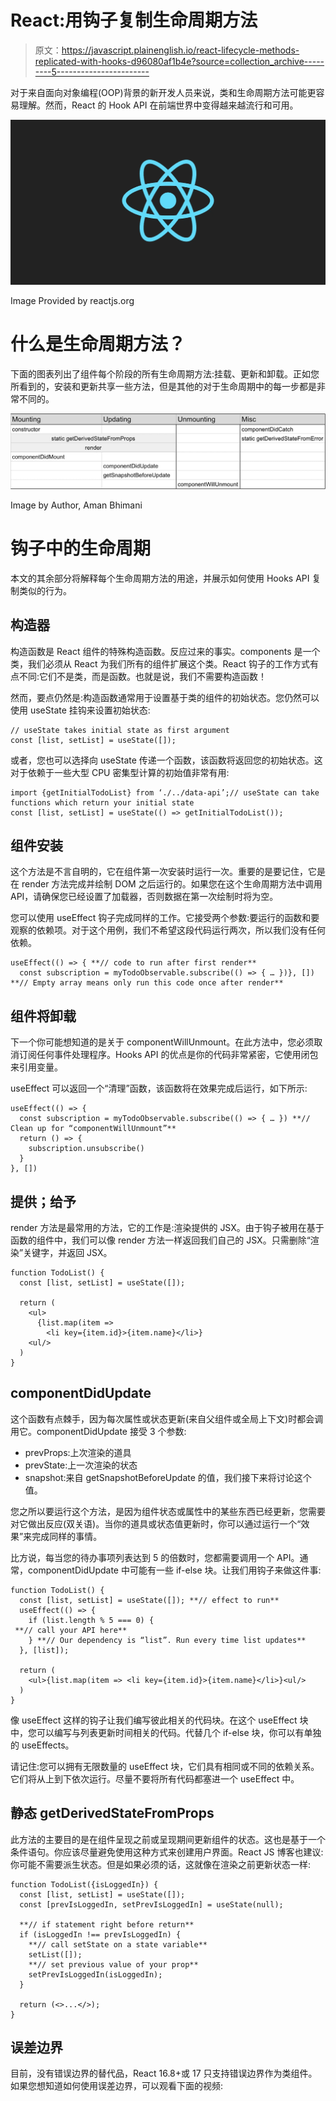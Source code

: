 # React:用钩子复制生命周期方法

> 原文：<https://javascript.plainenglish.io/react-lifecycle-methods-replicated-with-hooks-d96080af1b4e?source=collection_archive---------5----------------------->

对于来自面向对象编程(OOP)背景的新开发人员来说，类和生命周期方法可能更容易理解。然而，React 的 Hook API 在前端世界中变得越来越流行和可用。

![](img/8933e4fa3854e49902a096a7f2866351.png)

Image Provided by reactjs.org

# 什么是生命周期方法？

下面的图表列出了组件每个阶段的所有生命周期方法:挂载、更新和卸载。正如您所看到的，安装和更新共享一些方法，但是其他的对于生命周期中的每一步都是非常不同的。

![](img/1faa899e045c4be2dcebef9cb2d5b377.png)

Image by Author, Aman Bhimani

# 钩子中的生命周期

本文的其余部分将解释每个生命周期方法的用途，并展示如何使用 Hooks API 复制类似的行为。

## 构造器

构造函数是 React 组件的特殊构造函数。反应过来的事实。components 是一个类，我们必须从 React 为我们所有的组件扩展这个类。React 钩子的工作方式有点不同:它们不是类，而是函数。也就是说，我们不需要构造函数！

然而，要点仍然是:构造函数通常用于设置基于类的组件的初始状态。您仍然可以使用 useState 挂钩来设置初始状态:

```
// useState takes initial state as first argument
const [list, setList] = useState([]);
```

或者，您也可以选择向 useState 传递一个函数，该函数将返回您的初始状态。这对于依赖于一些大型 CPU 密集型计算的初始值非常有用:

```
import {getInitialTodoList} from ‘./../data-api’;// useState can take functions which return your initial state
const [list, setList] = useState(() => getInitialTodoList());
```

## 组件安装

这个方法是不言自明的，它在组件第一次安装时运行一次。重要的是要记住，它是在 render 方法完成并绘制 DOM 之后运行的。如果您在这个生命周期方法中调用 API，请确保您已经设置了加载器，否则数据在第一次绘制时将为空。

您可以使用 useEffect 钩子完成同样的工作。它接受两个参数:要运行的函数和要观察的依赖项。对于这个用例，我们不希望这段代码运行两次，所以我们没有任何依赖。

```
useEffect(() => { **// code to run after first render**
  const subscription = myTodoObservable.subscribe(() => { … })}, []) **// Empty array means only run this code once after render**
```

## 组件将卸载

下一个你可能想知道的是关于 componentWillUnmount。在此方法中，您必须取消订阅任何事件处理程序。Hooks API 的优点是你的代码非常紧密，它使用闭包来引用变量。

useEffect 可以返回一个“清理”函数，该函数将在效果完成后运行，如下所示:

```
useEffect(() => {
  const subscription = myTodoObservable.subscribe(() => { … }) **// Clean up for “componentWillUnmount”**
  return () => {
    subscription.unsubscribe()
  }
}, [])
```

## 提供；给予

render 方法是最常用的方法，它的工作是:渲染提供的 JSX。由于钩子被用在基于函数的组件中，我们可以像 render 方法一样返回我们自己的 JSX。只需删除“渲染”关键字，并返回 JSX。

```
function TodoList() {
  const [list, setList] = useState([]);

  return (
    <ul>
      {list.map(item =>
        <li key={item.id}>{item.name}</li>}
    <ul/>
  )
}
```

## componentDidUpdate

这个函数有点棘手，因为每次属性或状态更新(来自父组件或全局上下文)时都会调用它。componentDidUpdate 接受 3 个参数:

*   prevProps:上次渲染的道具
*   prevState:上一次渲染的状态
*   snapshot:来自 getSnapshotBeforeUpdate 的值，我们接下来将讨论这个值。

您之所以要运行这个方法，是因为组件状态或属性中的某些东西已经更新，您需要对它做出反应(双关语)。当你的道具或状态值更新时，你可以通过运行一个“效果”来完成同样的事情。

比方说，每当您的待办事项列表达到 5 的倍数时，您都需要调用一个 API。通常，componentDidUpdate 中可能有一些 if-else 块。让我们用钩子来做这件事:

```
function TodoList() {
  const [list, setList] = useState([]); **// effect to run**
  useEffect(() => {
    if (list.length % 5 === 0) {
 **// call your API here**
    } **// Our dependency is “list”. Run every time list updates**
  }, [list]);

  return (
    <ul>{list.map(item => <li key={item.id}>{item.name}</li>}<ul/>
  )
}
```

像 useEffect 这样的钩子让我们编写彼此相关的代码块。在这个 useEffect 块中，您可以编写与列表更新时间相关的代码。代替几个 if-else 块，你可以有单独的 useEffects。

请记住:您可以拥有无限数量的 useEffect 块，它们具有相同或不同的依赖关系。它们将从上到下依次运行。尽量不要将所有代码都塞进一个 useEffect 中。

## 静态 getDerivedStateFromProps

此方法的主要目的是在组件呈现之前或呈现期间更新组件的状态。这也是基于一个条件语句。你应该尽量避免使用这种方式来创建用户界面。React JS 博客也建议:你可能不需要派生状态。但是如果必须的话，这就像在渲染之前更新状态一样:

```
function TodoList({isLoggedIn}) {
  const [list, setList] = useState([]);
  const [prevIsLoggedIn, setPrevIsLoggedIn] = useState(null);

  **// if statement right before return**
  if (isLoggedIn !== prevIsLoggedIn) {
    **// call setState on a state variable**
    setList([]);
    **// set previous value of your prop**
    setPrevIsLoggedIn(isLoggedIn);
  }

  return (<>...</>);
}
```

## 误差边界

目前，没有错误边界的替代品，React 16.8+或 17 只支持错误边界作为类组件。如果您想知道如何使用误差边界，可以观看下面的视频: